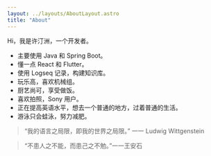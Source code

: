 ```yaml
---
layout: ../layouts/AboutLayout.astro
title: "About"
---
```


Hi，我是许汀洲，一个开发者。

- 主要使用 Java 和 Spring Boot。
- 懂一点 React 和 Flutter。
- 使用 Logseq 记录，构建知识库。
- 玩乐高，喜欢机械组。
- 厨艺尚可，享受做饭。
- 喜欢拍照，Sony 用户。
- 正在提高英语水平，想去一个普通的地方，过着普通的生活。
- 游泳只会蛙泳，努力减肥。

> “我的语言之局限，即我的世界之局限。” 一一 Ludwig Wittgenstein

> “不患人之不能，而患己之不勉。”一一王安石
